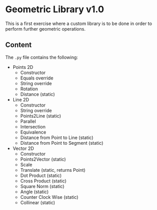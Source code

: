 # Geometric Library v1.0

This is a first exercise where a custom library is to be done in order to perform further geometric operations. <br />

## Content

The `.py` file contains the following: <br />

- Points 2D
  - Constructor
  - Equals override
  - String override
  - Rotation
  - Distance (static)
- Line 2D
  - Constructor
  - String override
  - Points2Line (static)
  - Parallel
  - Intersection
  - Equivalence
  - Distance from Point to Line (static)
  - Distance from Point to Segment (static)
- Vector 2D
  - Constructor
  - Points2Vector (static)
  - Scale
  - Translate (static, returns Point)
  - Dot Product (static)
  - Cross Product (static)
  - Square Norm (static)
  - Angle (static)
  - Counter Clock Wise (static)
  - Collinear (static)

